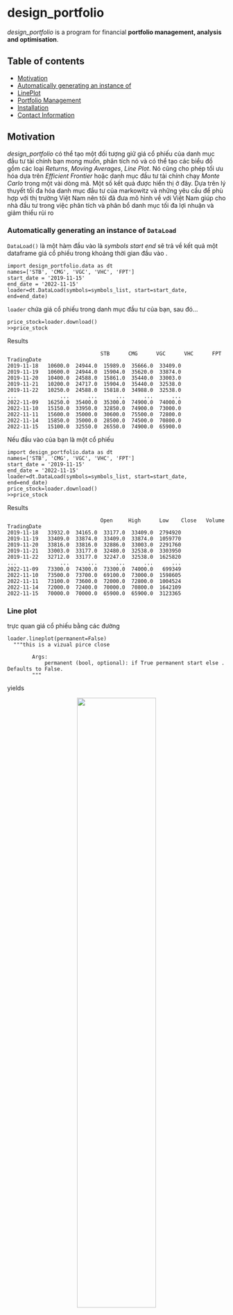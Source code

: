 # design_portfolio
*design_portfolio* is a program for financial **portfolio management, analysis and optimisation**.

## Table of contents
 - [Motivation](#Motivation)
 - [Automatically generating an instance of](#DataLoad)
 - [LinePlot](#LinePlot)
- [Portfolio Management](#Portfolio-Management)
 - [Installation](#Installation)
 - [Contact Information](#Contact-Information)
## Motivation
*design_portfolio* có thể tạo một đối tượng giữ giá cổ phiếu của danh mục đầu tư tài chính bạn mong muốn, phân tích nó và có thể tạo các biểu đồ gồm các loại *Returns*, *Moving Averages*, *Line Plot*. Nó cũng cho phép tối ưu hóa dựa trên *Efficient Frontier* hoặc danh mục đầu tư tài chính chạy *Monte Carlo* trong một vài dòng mã. Một số kết quả được hiển thị ở đây.
Dựa trên lý thuyết tối đa hóa danh mục đầu tư của markowitz và những yêu cầu để phù hợp với thị trường Việt Nam nên tôi đã đưa mô hình về với Việt Nam giúp cho nhà đầu tư trong việc phân tích và phân bổ danh mục tối đa lợi nhuận và giảm thiểu rủi ro

### Automatically generating an instance of `DataLoad`
`DataLoad()` là một hàm đầu vào là *symbols* *start*  *end* sẽ trả về kết quả một dataframe giá cổ phiếu trong khoảng thời gian đầu vào .
```
import design_portfolio.data as dt
names=['STB', 'CMG', 'VGC', 'VHC', 'FPT']
start_date = '2019-11-15'
end_date = '2022-11-15'
loader=dt.DataLoad(symbols=symbols_list, start=start_date, end=end_date)
```
`loader` chứa giá cổ phiếu trong danh mục đầu tư của bạn, sau đó...
```
price_stock=loader.download()
>>price_stock
```
Results
```
 			                  STB      CMG      VGC      VHC      FPT
TradingDate
2019-11-18   10600.0  24944.0  15989.0  35666.0  33409.0
2019-11-19   10600.0  24944.0  15904.0  35620.0  33874.0
2019-11-20   10400.0  24588.0  15861.0  35440.0  33003.0
2019-11-21   10200.0  24717.0  15904.0  35440.0  32538.0
2019-11-22   10250.0  24588.0  15818.0  34988.0  32538.0
...              ...      ...      ...      ...      ...
2022-11-09   16250.0  35400.0  35300.0  74900.0  74000.0
2022-11-10   15150.0  33950.0  32850.0  74900.0  73000.0
2022-11-11   15600.0  35000.0  30600.0  75500.0  72800.0
2022-11-14   15850.0  35000.0  28500.0  74500.0  70800.0
2022-11-15   15100.0  32550.0  26550.0  74900.0  65900.0
```
Nếu đầu vào của bạn là một cổ phiếu
```
import design_portfolio.data as dt
names=['STB', 'CMG', 'VGC', 'VHC', 'FPT']
start_date = '2019-11-15'
end_date = '2022-11-15'
loader=dt.DataLoad(symbols=symbols_list, start=start_date, end=end_date)
price_stock=loader.download()
>>price_stock
```
Results

```
 			                  Open     High      Low    Close   Volume
TradingDate
2019-11-18   33932.0  34165.0  33177.0  33409.0  2794920
2019-11-19   33409.0  33874.0  33409.0  33874.0  1059770
2019-11-20   33816.0  33816.0  32886.0  33003.0  2291760
2019-11-21   33003.0  33177.0  32480.0  32538.0  3303950
2019-11-22   32712.0  33177.0  32247.0  32538.0  1625820
...              ...      ...      ...      ...      ...
2022-11-09   73300.0  74300.0  73300.0  74000.0   699349
2022-11-10   73500.0  73700.0  69100.0  73000.0  1598605
2022-11-11   73100.0  73600.0  72000.0  72800.0  1004524
2022-11-14   72000.0  72400.0  70000.0  70800.0  1642109
2022-11-15   70000.0  70000.0  65900.0  65900.0  3123365
```
### Line plot
trực quan giá cổ phiếu bằng các đường
```
loader.lineplot(permanent=False)
  """this is a vizual pirce close

        Args:
            permanent (bool, optional): if True permanent start else . Defaults to False.
        """
```
yields
<p align="center">
  <img src="design_portfolio\images\lineplot.png" width="60%">
</p>

### Portfolio properties
In ra các thuộc tính danh mục đầu tư, yêu cầu đầu vào phải năm cổ phiếu mới thực hiện được hàm này 
```
 """this is a properties 

        Args:
            num_portfolios (int, optional): number portfolios. Defaults to 6000.
            risk_free_rate (float, optional): _description_. Defaults to 0.07.
            vizual (bool, optional): if True vizual camp. Defaults to False.

        Returns:
            _type_: weights, returns, vol
        """
      
loader.properties(vizual=True)
```
results

```
Maximum Sharpe Ratio Portfolio Allocation

Annualised Return: 0.15
Annualised Volatility: 0.29


                  CTG     MBB   FMC   CMG   FPT
allocation  28.99     0.01      21.0    20.0     30.0
--------------------------------------------------------------------------------
Minimum Volatility Portfolio Allocation

Annualised Return: 0.13
Annualised Volatility: 0.28


                 CTG    MBB   FMC   CMG     FPT
allocation  9.35    19.65    21.0     20.0      30.0
```
Notes:
Maximum Sharpe Ratio Portfolio Allocation: Tối đa lợi nhuận.
Minimum Volatility Portfolio Allocation: Giảm thiểu rủi ro.
Annualised Return: Lợi nhuận.
Annualised Volatility: Biến động
allocation: tỷ trọng các cổ phiếu

<p align="center">
  <img src="design_portfolio\images\profolios.png" width="60%">
</p>
## Installation
As it is common for open-source projects, there are several ways to get hold of the code. Choose whichever suits you and your purposes best.

### Dependencies
*design_portfolio* depends on the following Python packages:
 - numpy>=1.20.2
 - pandas>=0.19.2
 - plotly>=4.2.1
 - scipy>=1.2.0
 - vnstock
 - requests

### From PyPI
*design_portfolio* can be obtained from PyPI

```pip install design_portfolio```

# III. 🙋‍♂️ Contact Information
Hiện tại tôi đang học ngành kinh tế năm 3 tại đại học mở và tự học thêm kỹ năng lập trình để có thể áp dụng vào lĩnh vực kinh tế. Đây là thư viện đầu tiên tôi viết và nếu muốn ủng hộ các thư viện trong việc phân tích thị trường chứng khoán thì qua ngân hàng agribank. Cảm ơn mọi người rất nhiều.

<p align="center">
  <img src="design_portfolio\images\37d24aebd151080f5140.jpg" width="60%">
</p>

<div id="badges" align="center">
Nếu ai muốn cùng tôi phát triển các dự án sau này và cùng nhau học hỏi kinh nghiệm. Mọi người có thể liên hệ tôi qua FaceBook. Cảm ơn mọi người 
  <a href="https://www.facebook.com/binh.nguyenthe.5815255/">
    <img src="https://img.shields.io/badge/Messenger-00B2FF?style=for-the-badge&logo=messenger&logoColor=white" alt="Messenger Badge"/>
  </a>
</div>